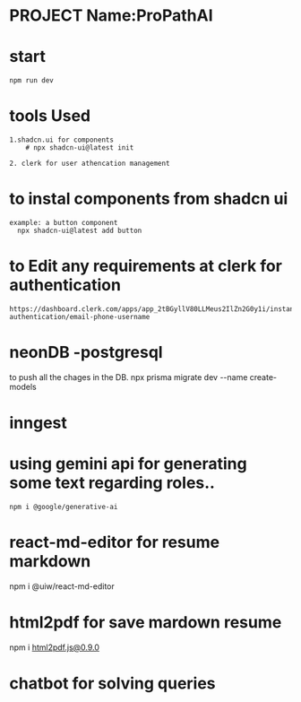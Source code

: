 

# PROJECT Name:ProPathAI

# start  
    npm run dev

# tools Used
    1.shadcn.ui for components
        # npx shadcn-ui@latest init

    2. clerk for user athencation management

# to instal components from shadcn ui
    example: a button component
      npx shadcn-ui@latest add button

# to Edit any  requirements at clerk for authentication 
    https://dashboard.clerk.com/apps/app_2tBGyllV80LLMeus2IlZn2G0y1i/instances/ins_2tBGyoRRKE0aa4mViGMuyHzq0Qg/user-authentication/email-phone-username


# neonDB -postgresql 

 to push all the chages in the DB.
 npx prisma migrate dev --name create-models


# inngest


# using gemini api for generating some text regarding roles..
    npm i @google/generative-ai

# react-md-editor for resume markdown
npm i @uiw/react-md-editor

# html2pdf for save mardown resume
npm i html2pdf.js@0.9.0

# chatbot for solving  queries

